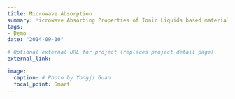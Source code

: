 ```yaml
---
title: Microwave Absorption
summary: Microwave Absorbing Properties of Ionic Liquids based materials and structures.
tags:
- Demo
date: "2014-09-10"

# Optional external URL for project (replaces project detail page).
external_link: 

image:
  caption: # Photo by Yongji Guan
  focal_point: Smart
---
```

